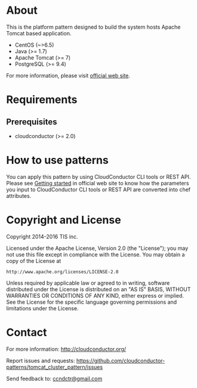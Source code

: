 About
=====

This is the platform pattern designed to build the system hosts Apache Tomcat based application.

* CentOS (~>6.5)
* Java (>= 1.7)
* Apache Tomcat (>= 7)
* PostgreSQL (>= 9.4)

For more information, please visit [official web site](http://cloudconductor.org/).

Requirements
============

Prerequisites
-------------

- cloudconductor (>= 2.0)

How to use patterns
============

You can apply this pattern by using CloudConductor CLI tools or REST API.
Please see [Getting started](http://cloudconductor.org/) in official web site to know
how the parameters you input to CloudConductor CLI tools or REST API are converted into
chef attributes.


Copyright and License
=====================

Copyright 2014-2016 TIS inc.

Licensed under the Apache License, Version 2.0 (the "License");
you may not use this file except in compliance with the License.
You may obtain a copy of the License at

    http://www.apache.org/licenses/LICENSE-2.0

Unless required by applicable law or agreed to in writing, software
distributed under the License is distributed on an "AS IS" BASIS,
WITHOUT WARRANTIES OR CONDITIONS OF ANY KIND, either express or implied.
See the License for the specific language governing permissions and
limitations under the License.


Contact
=======

For more information: <http://cloudconductor.org/>

Report issues and requests: <https://github.com/cloudconductor-patterns/tomcat_cluster_pattern/issues>

Send feedback to: <ccndctr@gmail.com>

